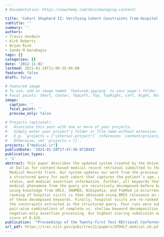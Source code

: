 ```yaml
---
# Documentation: https://wowchemy.com/docs/managing-content/

title: 'Cohort Shepherd II: Verifying Cohort Constraints from Hospital Visits'
subtitle: ''
summary: ''
authors:
- Travis Goodwin
- Kirk Roberts
- Bryan Rink
- Sanda M Harabagiu
tags: []
categories: []
date: '2012-11-01'
lastmod: 2021-01-28T11:09:35-05:00
featured: false
draft: false

# Featured image
# To use, add an image named `featured.jpg/png` to your page's folder.
# Focal points: Smart, Center, TopLeft, Top, TopRight, Left, Right, BottomLeft, Bottom, BottomRight.
image:
  caption: ''
  focal_point: ''
  preview_only: false

# Projects (optional).
#   Associate this post with one or more of your projects.
#   Simply enter your project's folder or file name without extension.
#   E.g. `projects = ["internal-project"]` references `content/project/deep-learning/index.md`.
#   Otherwise, set `projects = []`.
projects: ["medical-ir"]
publishDate: '2021-01-28T17:47:30.971848Z'
publication_types:
- '1'
abstract: This paper describes the updated system created by the University of Texas
  at Dallas for content-based medical record retrieval submitted to the TREC 2012
  Medical Records Track. Our system updates our work from the previous year by building
  a structured query for each cohort that captures the patient’s age, gender, hospital
  status, and medical assertion information. Further, all keywords that encode any
  medical phenomena from the query are recursively decomposed before being expanded
  using knowledge from UMLS, SNOMED, Wikipedia, and PubMed co-occurrences. An initial
  ranking of hospital visits is then obtained using BM25 relevance on an interpolation
  of these decomposed keywords. Finally, hospital visits are re-ranked according to
  the constraints extracted in the structured query. Four runs were submitted, comparing
  pair-wise combinations of complete vs. shallow keyword decomposition and full vs.
  negation-only assertion processing. Our highest scoring submission achieved an infNDCG
  score of 0.426.
publication: '*Proceedings of the Twenty-first Text REtrieval Conference (TREC 2012)*'
url_pdf: https://trec.nist.gov/pubs/trec21/papers/UTDHLT.medical.nb.pdf
---
```

